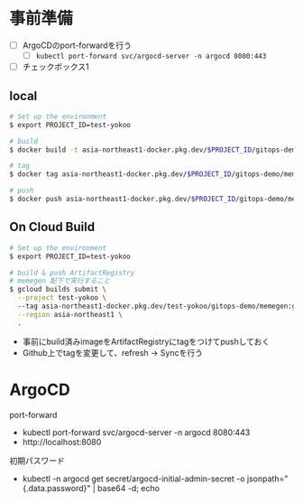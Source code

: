 
# 事前準備
- [ ] ArgoCDのport-forwardを行う
  - [ ] `kubectl port-forward svc/argocd-server -n argocd 8080:443`
- [ ] チェックボックス1

## local
```bash
# Set up the environment
$ export PROJECT_ID=test-yokoo

# build
$ docker build -t asia-northeast1-docker.pkg.dev/$PROJECT_ID/gitops-demo/memegen:blue . --no-cache

# tag
$ docker tag asia-northeast1-docker.pkg.dev/$PROJECT_ID/gitops-demo/memegen:blue memegen:blue

# push
$ docker push asia-northeast1-docker.pkg.dev/$PROJECT_ID/gitops-demo/memegen:blue
```

## On Cloud Build
```bash
# Set up the environment
$ export PROJECT_ID=test-yokoo

# build & push ArtifactRegistry　
# memegen 配下で実行すること
$ gcloud builds submit \
  --project test-yokoo \    
  --tag asia-northeast1-docker.pkg.dev/test-yokoo/gitops-demo/memegen:green \
  --region asia-northeast1 \
  .
```

- 事前にbuild済みimageをArtifactRegistryにtagをつけてpushしておく
- Github上でtagを変更して、refresh → Syncを行う
# ArgoCD
port-forward
- kubectl port-forward svc/argocd-server -n argocd 8080:443
- http://localhost:8080

初期パスワード
- kubectl -n argocd get secret/argocd-initial-admin-secret -o jsonpath="{.data.password}" | base64 -d; echo 
